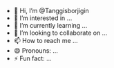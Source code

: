 - 👋 Hi, I’m @Tanggisborjigin
- 👀 I’m interested in ...
- 🌱 I’m currently learning ...
- 💞️ I’m looking to collaborate on ...
- 📫 How to reach me ...
- 😄 Pronouns: ...
- ⚡ Fun fact: ...

<!---
Tanggisborjigin/Tanggisborjigin is a ✨ special ✨ repository because its `README.md` (this file) appears on your GitHub profile.
You can click the Preview link to take a look at your changes.
--->

